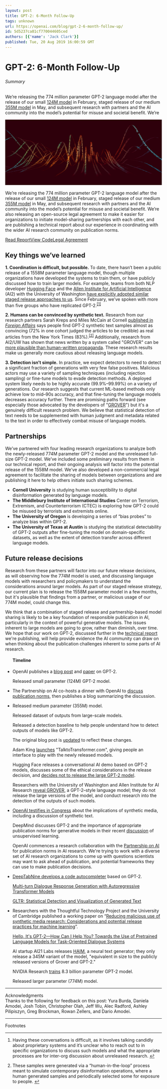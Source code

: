 ```yaml
---
layout: post
title: GPT-2: 6-Month Follow-Up
tags: unknown
url: https://openai.com/blog/gpt-2-6-month-follow-up/
id: 5d5237ca81cf770044605ced
authors: [{'name': 'Jack Clark'}]
published: Tue, 20 Aug 2019 16:00:59 GMT
---
```


# GPT-2: 6-Month Follow-Up
###### Summary
<!--kg-card-begin: markdown--><div class="js-excerpt">
<p>We’re releasing the 774 million parameter GPT-2 language model after the release of our small <a href="https://openai.com/blog/better-language-models/">124M model</a> in February, staged release of our medium <a href="https://openai.com/blog/better-language-models/#update">355M model</a> in May, and subsequent research with partners and the AI community into the model’s potential for misuse and societal benefit. We’re</p></div>
<!--kg-card-begin: markdown--><div class="js-excerpt">
<img alt="GPT-2: 6-Month Follow-Up" src="images/gpt-2_update_8-14a-40.jpg"/><p>We’re releasing the 774 million parameter GPT-2 language model after the release of our small <a href="https://openai.com/blog/better-language-models/">124M model</a> in February, staged release of our medium <a href="https://openai.com/blog/better-language-models/#update">355M model</a> in May, and subsequent research with partners and the AI community into the model’s potential for misuse and societal benefit. We’re also releasing an open-source legal agreement to make it easier for organizations to initiate model-sharing partnerships with each other, and are publishing a technical report about our experience in coordinating with the wider AI research community on publication norms.</p>
</div>
<section class="btns"><a class="btn btn-padded icon-paper" href="https://arxiv.org/abs/1908.09203" target="blank">Read Report</a><a class="btn btn-padded icon-code" href="https://github.com/openai/gpt-2" target="blank">View Code</a><a class="btn btn-padded icon-download" href="https://cdn.openai.com/Software+Access+Agreement+Template.docx" target="blank">Legal Agreement</a></section>
<h2 id="keythingswevelearned">Key things we’ve learned</h2>
<p><strong>1. Coordination is difficult, but possible.</strong> To date, there hasn’t been a public release of a 1558M parameter language model, though multiple organizations have developed the systems to train them, or have publicly discussed how to train larger models. For example, teams from both NLP developer <a href="https://medium.com/huggingface/ethical-analysis-of-the-open-sourcing-of-a-state-of-the-art-conversational-ai-852113c324b2">Hugging Face</a> and the <a href="https://allenai.org/">Allen Institute for Artificial Intelligence</a> (AI2) with the University of Washington <a href="https://arxiv.org/abs/1905.12616">have explicitly adopted similar staged release approaches to us</a>. Since February, we’ve spoken with more than five groups who have replicated GPT-2.<sup class="footnote-ref"><a href="#fn1" id="fnref1">[1]</a></sup></p>
<p><strong>2. Humans can be convinced by synthetic text.</strong> Research from our research partners Sarah Kreps and Miles McCain at Cornell <a href="https://www.foreignaffairs.com/articles/2019-08-02/not-your-fathers-bots">published in <em>Foreign Affairs</em></a> says people find GPT-2 synthetic text samples almost as convincing (72% in one cohort judged the articles to be credible) as real articles from the New York Times (83%).<sup class="footnote-ref"><a href="#fn2" id="fnref2">[2]</a></sup> Additionally, research from AI2/UW has shown that news written by a system called "GROVER" can be <a href="https://arxiv.org/abs/1905.12616">more plausible than human-written propaganda</a>. These research results make us generally more cautious about releasing language models.</p>
<p><strong>3. Detection isn’t simple.</strong> In practice, we expect detectors to need to detect a significant fraction of generations with very few false positives. Malicious actors may use a variety of sampling techniques (including rejection sampling) or fine-tune models to evade detection methods. A deployed system likely needs to be highly accurate (99.9%–99.99%) on a variety of generations. Our research suggests that current ML-based methods only achieve low to mid–90s accuracy, and that fine-tuning the language models decreases accuracy further. There are promising paths forward (see especially those advocated by the developers of "<a href="https://arxiv.org/abs/1905.12616">GROVER</a>") but it's a genuinely difficult research problem. We believe that statistical detection of text needs to be supplemented with human judgment and metadata related to the text in order to effectively combat misuse of language models.</p>
<h2 id="partnerships">Partnerships</h2>
<p>We’ve partnered with four leading research organizations to analyze both the newly-released 774M parameter GPT-2 model and the unreleased full-size GPT-2 model. We’ve included some preliminary results from them in our technical report, and their ongoing analysis will factor into the potential release of the 1558M model. We’ve also developed a non-commercial legal agreement to facilitate the sharing of models between organizations and are publishing it here to help others initiate such sharing schemes.</p>
<ul>
<li><strong>Cornell University</strong> is studying human susceptibility to digital disinformation generated by language models.</li>
<li><strong>The Middlebury Institute of International Studies</strong> Center on Terrorism, Extremism, and Counterterrorism (CTEC) is exploring how GPT-2 could be misused by terrorists and extremists online.</li>
<li><strong>The University of Oregon</strong> is developing a series of “bias probes” to analyze bias within GPT-2.</li>
<li><strong>The University of Texas at Austin</strong> is studying the statistical detectability of GPT-2 outputs after fine-tuning the model on domain-specific datasets, as well as the extent of detection transfer across different language models.</li>
</ul>
<h2 id="futurereleasedecisions">Future release decisions</h2>
<p>Research from these partners will factor into our future release decisions, as will observing how the 774M model is used, and discussing language models with researchers and policymakers to understand the considerations around larger models. As part of our staged release strategy, our current plan is to release the 1558M parameter model in a few months, but it's plausible that findings from a partner, or malicious usage of our 774M model, could change this.</p>
<p>We think that a combination of staged release and partnership-based model sharing is likely to be a key foundation of responsible publication in AI, particularly in the context of powerful generative models. The issues inherent to large models are going to grow, rather than diminish, over time. We hope that our work on GPT-2, discussed further in the <a href="https://cdn.openai.com/GPT_2_August_Report.pdf">technical report</a> we're publishing, will help provide evidence the AI community can draw on when thinking about the publication challenges inherent to some parts of AI research.</p>
<div class="full bg-shadow mb-2">
<div class="container">
<div class="row">
<div class="content">
<ul class="timeline pb-1.5" id="timeline">
<h4>Timeline</h4>
<li data-date="February 2019">
<p>OpenAI publishes a <a href="https://openai.com/blog/better-language-models/">blog post</a> and <a href="https://cdn.openai.com/better-language-models/language_models_are_unsupervised_multitask_learners.pdf">paper</a> on GPT-2.</p>
<p>Released small parameter (124M) GPT-2 model.</p>
</li>
<li data-date="March 2019">
<p>The Partnership on AI co-hosts a dinner with OpenAI to <a href="https://www.partnershiponai.org/when-is-it-appropriate-to-publish-high-stakes-ai-research/">discuss publication norms</a>, then publishes a blog summarizing the discussion.</p>
</li>
<li data-date="May 2019">
<p>Released medium parameter (355M) model.</p>
<p>Released dataset of outputs from large-scale models.</p>
<p>Released a detection baseline to help people understand how to detect outputs of models like GPT-2.</p>
<p>The original blog post is <a href="https://openai.com/blog/better-language-models/#update">updated</a> to reflect these changes.</p>
<p>Adam King <a href="https://twitter.com/adamdanielking/status/1125831730848571392?lang=en">launches</a> "TalktoTransformer.com", giving people an interface to play with the newly released models.</p>
<p>Hugging Face releases a conversational AI demo based on GPT-2 models, discusses some of the ethical considerations in the release decision, and <a href="https://medium.com/huggingface/ethical-analysis-of-the-open-sourcing-of-a-state-of-the-art-conversational-ai-852113c324b2">decides not to release the large GPT-2 model</a>.</p>
<p>Researchers with the University of Washington and Allen Institute for AI Research <a href="https://arxiv.org/abs/1905.12616">reveal GROVER</a>, a GPT-2–style language model; they do not release the large versions of the model, and conduct research into the detection of the outputs of such models.</p>
</li>
<li data-date="June 2019">
<p><a href="https://www.youtube.com/watch?v=tdLS9MlIWOk">OpenAI testifies in Congress</a> about the implications of synthetic media, including a discussion of synthetic text.</p>
<p>DeepMind discusses GPT-2 and the importance of appropriate publication norms for generative models in their recent <a href="https://deepmind.com/blog/article/unsupervised-learning">discussion</a> of unsupervised learning.</p>
<p>OpenAI commences a research collaboration with the <a href="https://www.partnershiponai.org/">Partnership on AI</a> for publication norms in AI research. We're trying to work with a diverse set of AI research organizations to come up with questions scientists may want to ask ahead of publication, and potential frameworks they can use to make publication decisions.</p>
</li>
<li data-date="July 2019">
<p><a href="https://tabnine.com/blog/deep">DeepTabNine develops a code autocompleter</a> based on GPT-2.</p>
<p><a href="https://arxiv.org/abs/1908.01841">Multi-turn Dialogue Response Generation with Autoregressive Transformer Models</a></p>
<p><a href="https://www.aclweb.org/anthology/P19-3019">GLTR: Statistical Detection and Visualization of Generated Text</a></p>
</li>
<li data-date="August 2019">
<p>Researchers with the Thoughtful Technology Project and the University of Cambridge published a working paper on “<a href="https://arxiv.org/abs/1907.11274">Reducing malicious use of synthetic media research: Considerations and potential release practices for machine learning</a>”.</p>
<p><a href="https://arxiv.org/abs/1907.05774">Hello, It's GPT-2—How Can I Help You? Towards the Use of Pretrained Language Models for Task-Oriented Dialogue Systems</a></p>
<p>AI startup AI21 Labs releases <a href="https://www.ai21.com/haim-post">HAIM</a>, a neural text generator; they only release a 345M variant of the model, "equivalent in size to the publicly released versions of Grover and GPT-2."</p>
<p>NVIDIA Research <a href="https://nv-adlr.github.io/MegatronLM">trains</a> 8.3 billion parameter GPT-2 model.</p>
<p>Released larger parameter (774M) model.</p>
</li>
</ul>
</div><!-- end .content -->
</div><!-- end .row -->
</div><!-- end .container -->
</div><!-- end .full -->
<footer class="post-footer js-post-footer">
<!-- footer item -->
<div><hr/><div class="row">
<div class="col">Acknowledgments</div>
<div class="col">Thanks to the following for feedback on this post: Yura Burda, Daniela Amodei, Josh Tobin, Christopher Olah, Jeff Wu, Alec Radford, Ashley Pilipiszyn, Greg Brockman, Rowan Zellers, and Dario Amodei.
</div>
</div></div>
<!-- special footer item for footnotes -->
<div data-order="-1"><hr/><div class="row">
<div class="col">Footnotes</div>
<div class="col"><hr class="footnotes-sep"/>
<section class="footnotes">
<ol class="footnotes-list">
<li class="footnote-item" id="fn1"><p>Having these conversations is difficult, as it involves talking candidly about proprietary systems and it’s unclear who to reach out to in specific organizations to discuss such models and what the appropriate processes are for inter-org discussion about unreleased research. <a class="footnote-backref" href="#fnref1">↩︎</a></p>
</li>
<li class="footnote-item" id="fn2"><p>These samples were generated via a “human-in-the-loop” process meant to simulate contemporary disinformation operations, where a human generated samples and periodically selected some for exposure to people. <a class="footnote-backref" href="#fnref2">↩︎</a></p>
</li>
</ol>
</section>
<!--kg-card-end: markdown--></div></div></div></footer>